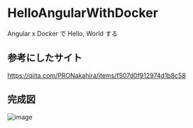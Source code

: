 # HelloAngularWithDocker
Angular x Docker で Hello, World する

## 参考にしたサイト
https://qiita.com/PRONakahira/items/f507d0f912974d1b8c58

## 完成図
![image](https://user-images.githubusercontent.com/121783210/221400627-2c448156-32ab-4d7a-b4d6-3b7405f228ec.png)
